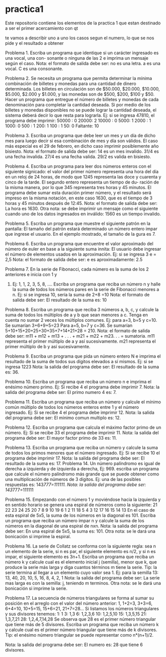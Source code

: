 # practica1
Este repositorio contiene los elementos de la practica 1 que estan destinado a ser el primer acercamiento con qt

te vamos a describir uno a uno los casos segun el numero, lo que se nos pide y el resultado a obtener

Problema 1. Escriba un programa que identique si un carácter ingresado es una vocal, una con-
sonante o ninguna de las 2 e imprima un mensaje según el caso.
Nota: el formato de salida debe ser:
no es una letra.
a es una vocal.
C es una consonante.

Problema 2. Se necesita un programa que permita determinar la mínima combinación de billetes
y monedas para una cantidad de dinero determinada. Los billetes en circulación son de $50.000,
$20.000, $10.000, $5.000, $2.000 y $1.000, y las monedas son de $500, $200, $100 y $50.
Hacer un programa que entregue el número de billetes y monedas de cada denominación para completar la cantidad deseada. 
Si por medio de los billetes y monedas disponibles no se puede lograr la
cantidad deseada, el sistema deberá decir lo que resta para lograrla.
Ej: si se ingresa 47810, el programa debe imprimir:
50000 : 0
20000: 2
10000 : 0
5000: 1
2000 : 1
1000: 0
500 : 1
200: 1
100 : 1
50: 0
Faltante: 10

Problema 3. Escriba un programa que debe leer un mes y un día de dicho mes para luego decir
si esa combinación de mes y día son válidos. El caso más especial es el 29 de febrero, en dicho caso
imprimir posiblemente año bisiesto.
Nota: el formato de salida debe ser:
14 es un mes invalido.
31/4 es una fecha invalida.
27/4 es una fecha valida.
29/2 es valida en bisiesto.

Problema 4. Escriba un programa para leer dos números enteros con el siguiente signicado: el
valor del primer número representa una hora del día en un reloj de 24 horas, de modo que 1245
representa las doce y cuarenta y cinco de la tarde. El segundo entero representa un tiempo de du-
ración de la misma manera, por lo que 345 representa tres horas y 45 minutos. El programa debe
sumar esta duración primer número, y el resultado será impreso en la misma notación, en este caso
1630, que es el tiempo de 3 horas y 45 minutos después de 12:45.
Nota: el formato de salida debe ser: La hora es 1630.
Otra nota: se debe imprimir un mensaje como el siguiente cuando uno de los datos ingresados en
inválido: 1560 es un tiempo invalido.


Problema 5. Escriba un programa que muestre el siguiente patrón en la pantalla:
El tamaño del patrón estará determinado un número entero impar que ingrese el usuario. En el
ejemplo mostrado, el tamaño de la gura es 7.

Problema 6. Escriba un programa que encuentre el valor aproximado del número de euler en base
a la siguiente suma innita:
El usuario debe ingresar el número de elementos usados en la aproximación.
Ej: si se ingresa 3 e = 2,5
Nota: el formato de salida debe ser: e es aproximadamente: 2.5

Problema 7. En la serie de Fibonacci, cada número es la suma de los 2 anteriores e inicia con 1 y
1. Ej: 1, 1, 2, 3, 5, 8, ....
Escriba un programa que reciba un número n y halle la suma de todos los números pares en la serie
de Fibonacci menores a n.
Ej: si se ingresa 10, sería la suma de 2+8 =10
Nota: el formato de salida debe ser: El resultado de la suma es: 10

Problema 8. Escriba un programa que reciba 3 números a, b, c, y calcule la suma de todos los
múltiplos de a y b que sean menores a c. Tenga en cuenta no sumar 2 veces los múltiplos comunes.
Ej: para a=3, b=5 y c=10. Se sumarían 3+6+9+5=23
Para a=5, b=7 y c=36. Se sumarían 5+10+15+20+25+30+35+7+14+21+28 = 210.
Nota: el formato de salida debe ser:
m11 + m12 + m13 + . . . + m21 + m22 + m23. . . = sumatoria.
m11 representa el primer múltiplo de a y así sucesivamente. m21 representa el primer múltiplo de b
y así sucesivamente.

Problema 9. Escriba un programa que pida un número entero N e imprima el resultado de la suma
de todos sus dígitos elevados a sí mismos.
Ej: si se ingresa 1223 
Nota: la salida del programa debe ser: El resultado de la suma es: 36.

Problema 10. Escriba un programa que reciba un número n e imprima el enésimo número primo.
Ej: Si recibe 4 el programa debe imprimir 7.
Nota: la salida del programa debe ser: El primo numero 4 es: 7.

Problema 11. Escriba un programa que reciba un número y calcule el mínimo común múltiplo de
todos los números enteros entre 1 y el número ingresado.
Ej: Si se recibe 4 el programa debe imprimir 12.
Nota: la salida del programa debe ser: El minimo comun multiplo es: 12.

Problema 12. Escriba un programa que calcula el máximo factor primo de un número.
Ej: Si se recibe 33 el programa debe imprimir 11.
Nota: la salida del programa debe ser: El mayor factor primo de 33 es: 11.

Problema 13. Escriba un programa que reciba un número y calcule la suma de todos los primos
menores que el número ingresado.
Ej: Si se recibe 10 el programa debe imprimir 17.
Nota: la salida del programa debe ser: El resultado de la suma es: 17.
Problema 14. Un número palíndromo es igual de derecha a izquierda y de izquierda a derecha,
Ej: 969. escriba un programa que calcule el número palíndromo más grande que se puede obtener
como una multiplicación de números de 3 dígitos.
Ej: una de las posibles respuestas es: 143*777=111111.
Nota: la salida del programa debe ser: 143*777=111111

Problema 15. Empezando con el número 1 y moviéndose hacia la izquierda y en sentido horario
se genera una espiral de números como la siguiente:
21 22 23 24 25
20 7 8 9 10
19 6 1 2 11
18 5 4 3 12
17 16 15 14 13
En el caso de esta espiral de 5x5, la suma de los números en la diagonal es 101.
Escriba un programa que reciba un número impar n y calcule la suma de los números en la diagonal
de una espiral de nxn.
Nota: la salida del programa debe ser:
En una espiral de 5x5, la suma es: 101.
Otra nota: se le dará una bonicación si imprime la espiral.

Problema 16. La serie de Collatz se conforma con la siguiente regla: sea n un elemento de la serie,
si n es par, el siguiente elemento es n/2, y si n es impar, el siguiente elemento es 3n+1.
Escriba un programa que reciba un número k y calcule cual es el elemento inicial j (semilla), menor
que k, que produce la serie más larga y diga cuantos términos m tiene la serie.
Tip: la serie termina al llegar a un elemento cuyo valor sea 1.
Ej: para la semilla 13: 13, 40, 20, 10, 5, 16, 8, 4, 2, 1
Nota: la salida del programa debe ser:
La serie mas larga es con la semilla: j, teniendo m terminos.
Otra nota: se le dará una bonicación si imprime la serie.

Problema 17. La secuencia de números triangulares se forma al sumar su posición en el arreglo
con el valor del número anterior: 1, 1+2=3, 3+3=6, 6+4=10, 10+5=15, 15+6=21, 21+7=28...
Si listamos los números triangulares y sus divisores tenemos:
1: 1
3: 1,3
6: 1,2,3,6
10: 1,2,5,10
15: 1,3,5,15
21: 1,3,7,21
28: 1,2,4,7,14,28
Se observa que 28 es el primer número triangular que tiene más de 5 divisores. Escriba un programa
que reciba un número k y calcule cual es el primer número triangular que tiene más de k divisores.
Tip: el enésimo número triangular se puede representar como n*(n+1)/2.

Nota: la salida del programa debe ser:
El numero es: 28 que tiene 6 divisores.
